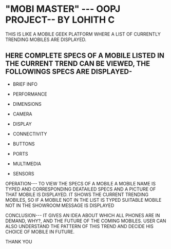 # "MOBI MASTER" --- OOPJ PROJECT-- BY LOHITH C


THIS IS LIKE A MOBILE GEEK PLATFORM WHERE A LIST OF CURRENTLY TRENDING MOBILES ARE DISPLAYED.

## HERE COMPLETE SPECS OF A MOBILE LISTED IN THE CURRENT TREND CAN BE VIEWED, THE FOLLOWINGS SPECS ARE DISPLAYED-

* BRIEF INFO


* PERFORMANCE


* DIMENSIONS


* CAMERA


* DISPLAY


* CONNECTIVITY


* BUTTONS


* PORTS


* MULTIMEDIA


* SENSORS



OPERATION---
TO VIEW THE SPECS OF A MOBILE
A MOBILE NAME IS TYPED AND CORRESPONDING DEATAILED SPECS AND A PICTURE OF THAT MOBILE IS DISPLAYED.
IT SHOWS THE CURRENT TRENDING MOBILES, SO IF A MOBILE NOT IN THE LIST IS TYPED SUITABLE MOBILE NOT IN THE SHOWROOM MESSAGE IS DISPLAYED



CONCLUSION---
IT GIVES AN IDEA ABOUT WHICH ALL PHONES ARE IN DEMAND, WHY?, AND THE FUTURE OF THE COMING MOBILES.
USER CAN ALSO UNDERSTAND THE PATTERN OF THIS TREND AND DECIDE HIS CHOICE OF MOBILE IN FUTURE.


THANK YOU


